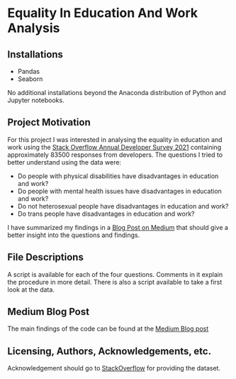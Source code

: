 # Equality In Education And Work Analysis

## Installations
 - Pandas
 - Seaborn
 
No additional installations beyond the Anaconda distribution of Python and Jupyter notebooks.

## Project Motivation
For this project I was interested in analysing the equality in education and work using the [Stack Overflow Annual Developer Survey 2021](https://insights.stackoverflow.com/survey) containing approximately 83500 responses from developers. The questions I tried to better understand using the data were:
 - Do people with physical disabilities have disadvantages in education and work?
 - Do people with mental health issues have disadvantages in education and work?
 - Do not heterosexual people have disadvantages in education and work?
 - Do trans people have disadvantages in education and work?

I have summarized my findings in a [Blog Post on Medium](https://medium.com/@marco.schlinger/853f4c7e3566) that should give a better insight into the questions and findings. 

## File Descriptions
A script is available for each of the four questions. Comments in it explain the procedure in more detail.
There is also a script available to take a first look at the data.

## Medium Blog Post 
The main findings of the code can be found at the [Medium Blog post](https://medium.com/@marco.schlinger/853f4c7e3566)

## Licensing, Authors, Acknowledgements, etc.
Acknowledgement should go to [StackOverflow](https://stackoverflow.com/) for providing the dataset.
